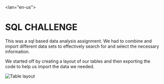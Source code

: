   
<!DOCTYPE>
<lan="en-us">

<html>
  <body>
  <h1>SQL CHALLENGE</h1>
  
  <p>
  This was a sql based data analysis assignment. We had to combine and 
  import different data sets to effectively search for and select the necessary information.<br>
  
  We started off by creating a layout of our tables and then exporting the code to help us import the data we needed.<br>
  
  <img src="ERD.png" alt="Table layout">
  </p>
  </body>
</html>
